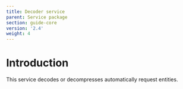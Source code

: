 ```yaml
---
title: Decoder service
parent: Service package
section: guide-core
version: '2.4'
weight: 4
---
```

# Introduction

This service decodes or decompresses automatically request entities.
